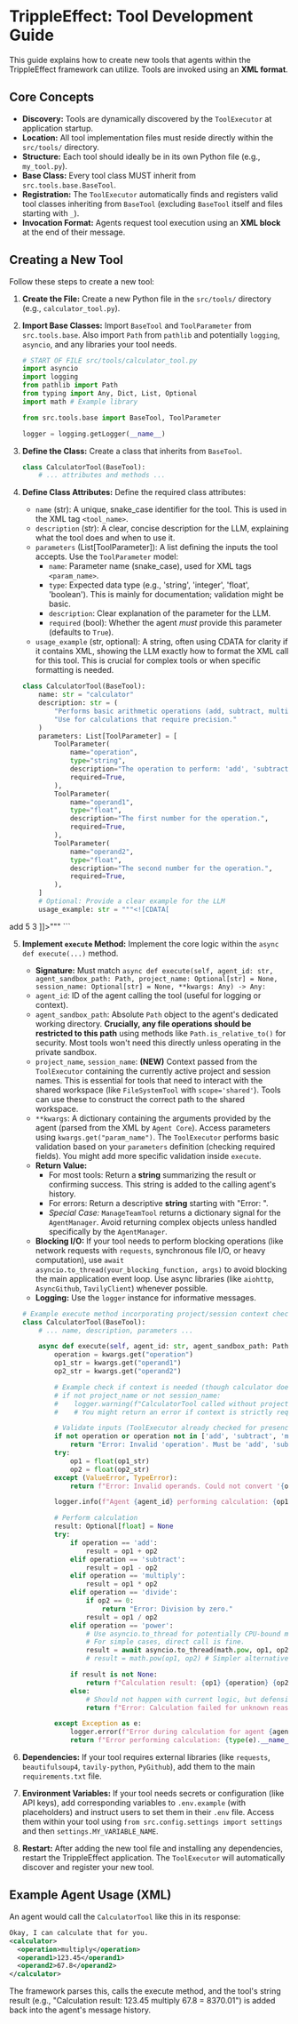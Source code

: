 <!-- # START OF FILE helperfiles/TOOL_MAKING.md -->
# TrippleEffect: Tool Development Guide

This guide explains how to create new tools that agents within the TrippleEffect framework can utilize. Tools are invoked using an **XML format**.

## Core Concepts

*   **Discovery:** Tools are dynamically discovered by the `ToolExecutor` at application startup.
*   **Location:** All tool implementation files must reside directly within the `src/tools/` directory.
*   **Structure:** Each tool should ideally be in its own Python file (e.g., `my_tool.py`).
*   **Base Class:** Every tool class MUST inherit from `src.tools.base.BaseTool`.
*   **Registration:** The `ToolExecutor` automatically finds and registers valid tool classes inheriting from `BaseTool` (excluding `BaseTool` itself and files starting with `_`).
*   **Invocation Format:** Agents request tool execution using an **XML block** at the end of their message.

## Creating a New Tool

Follow these steps to create a new tool:

1.  **Create the File:** Create a new Python file in the `src/tools/` directory (e.g., `calculator_tool.py`).

2.  **Import Base Classes:** Import `BaseTool` and `ToolParameter` from `src.tools.base`. Also import `Path` from `pathlib` and potentially `logging`, `asyncio`, and any libraries your tool needs.

    ```python
    # START OF FILE src/tools/calculator_tool.py
    import asyncio
    import logging
    from pathlib import Path
    from typing import Any, Dict, List, Optional
    import math # Example library

    from src.tools.base import BaseTool, ToolParameter

    logger = logging.getLogger(__name__)
    ```

3.  **Define the Class:** Create a class that inherits from `BaseTool`.

    ```python
    class CalculatorTool(BaseTool):
        # ... attributes and methods ...
    ```

4.  **Define Class Attributes:** Define the required class attributes:
    *   `name` (str): A unique, snake\_case identifier for the tool. This is used in the XML tag `<tool_name>`.
    *   `description` (str): A clear, concise description for the LLM, explaining what the tool does and when to use it.
    *   `parameters` (List[ToolParameter]): A list defining the inputs the tool accepts. Use the `ToolParameter` model:
        *   `name`: Parameter name (snake\_case), used for XML tags `<param_name>`.
        *   `type`: Expected data type (e.g., 'string', 'integer', 'float', 'boolean'). This is mainly for documentation; validation might be basic.
        *   `description`: Clear explanation of the parameter for the LLM.
        *   `required` (bool): Whether the agent *must* provide this parameter (defaults to `True`).
    *   `usage_example` (str, optional): A string, often using CDATA for clarity if it contains XML, showing the LLM exactly how to format the XML call for this tool. This is crucial for complex tools or when specific formatting is needed.

    ```python
    class CalculatorTool(BaseTool):
        name: str = "calculator"
        description: str = (
            "Performs basic arithmetic operations (add, subtract, multiply, divide, power). "
            "Use for calculations that require precision."
        )
        parameters: List[ToolParameter] = [
            ToolParameter(
                name="operation",
                type="string",
                description="The operation to perform: 'add', 'subtract', 'multiply', 'divide', 'power'.",
                required=True,
            ),
            ToolParameter(
                name="operand1",
                type="float",
                description="The first number for the operation.",
                required=True,
            ),
            ToolParameter(
                name="operand2",
                type="float",
                description="The second number for the operation.",
                required=True,
            ),
        ]
        # Optional: Provide a clear example for the LLM
        usage_example: str = """<![CDATA[
<calculator>
  <operation>add</operation>
  <operand1>5</operand1>
  <operand2>3</operand2>
</calculator>
]]>"""
    ```

5.  **Implement `execute` Method:** Implement the core logic within the `async def execute(...)` method.
    *   **Signature:** Must match `async def execute(self, agent_id: str, agent_sandbox_path: Path, project_name: Optional[str] = None, session_name: Optional[str] = None, **kwargs: Any) -> Any:`
    *   `agent_id`: ID of the agent calling the tool (useful for logging or context).
    *   `agent_sandbox_path`: Absolute `Path` object to the agent's dedicated working directory. **Crucially, any file operations should be restricted to this path** using methods like `Path.is_relative_to()` for security. Most tools won't need this directly unless operating in the private sandbox.
    *   `project_name`, `session_name`: **(NEW)** Context passed from the `ToolExecutor` containing the currently active project and session names. This is essential for tools that need to interact with the shared workspace (like `FileSystemTool` with `scope='shared'`). Tools can use these to construct the correct path to the shared workspace.
    *   `**kwargs`: A dictionary containing the arguments provided by the agent (parsed from the XML by `Agent Core`). Access parameters using `kwargs.get("param_name")`. The `ToolExecutor` performs basic validation based on your `parameters` definition (checking required fields). You might add more specific validation inside `execute`.
    *   **Return Value:**
        *   For most tools: Return a **string** summarizing the result or confirming success. This string is added to the calling agent's history.
        *   For errors: Return a descriptive **string** starting with "Error: ".
        *   *Special Case:* `ManageTeamTool` returns a dictionary signal for the `AgentManager`. Avoid returning complex objects unless handled specifically by the `AgentManager`.
    *   **Blocking I/O:** If your tool needs to perform blocking operations (like network requests with `requests`, synchronous file I/O, or heavy computation), use `await asyncio.to_thread(your_blocking_function, args)` to avoid blocking the main application event loop. Use async libraries (like `aiohttp`, `AsyncGithub`, `TavilyClient`) whenever possible.
    *   **Logging:** Use the `logger` instance for informative messages.

    ```python
    # Example execute method incorporating project/session context check
    class CalculatorTool(BaseTool):
        # ... name, description, parameters ...

        async def execute(self, agent_id: str, agent_sandbox_path: Path, project_name: Optional[str] = None, session_name: Optional[str] = None, **kwargs: Any) -> Any:
            operation = kwargs.get("operation")
            op1_str = kwargs.get("operand1")
            op2_str = kwargs.get("operand2")

            # Example check if context is needed (though calculator doesn't need it)
            # if not project_name or not session_name:
            #    logger.warning(f"CalculatorTool called without project/session context (Project: {project_name}, Session: {session_name})")
            #    # You might return an error if context is strictly required by the tool logic

            # Validate inputs (ToolExecutor already checked for presence if required)
            if not operation or operation not in ['add', 'subtract', 'multiply', 'divide', 'power']:
                return "Error: Invalid 'operation'. Must be 'add', 'subtract', 'multiply', 'divide', or 'power'."
            try:
                op1 = float(op1_str)
                op2 = float(op2_str)
            except (ValueError, TypeError):
                return f"Error: Invalid operands. Could not convert '{op1_str}' or '{op2_str}' to numbers."

            logger.info(f"Agent {agent_id} performing calculation: {op1} {operation} {op2} (Project: {project_name}, Session: {session_name})") # Log context

            # Perform calculation
            result: Optional[float] = None
            try:
                if operation == 'add':
                    result = op1 + op2
                elif operation == 'subtract':
                    result = op1 - op2
                elif operation == 'multiply':
                    result = op1 * op2
                elif operation == 'divide':
                    if op2 == 0:
                        return "Error: Division by zero."
                    result = op1 / op2
                elif operation == 'power':
                    # Use asyncio.to_thread for potentially CPU-bound math.pow if numbers were huge
                    # For simple cases, direct call is fine.
                    result = await asyncio.to_thread(math.pow, op1, op2)
                    # result = math.pow(op1, op2) # Simpler alternative for typical cases

                if result is not None:
                    return f"Calculation result: {op1} {operation} {op2} = {result}"
                else:
                    # Should not happen with current logic, but defensive
                    return f"Error: Calculation failed for unknown reason."

            except Exception as e:
                logger.error(f"Error during calculation for agent {agent_id}: {e}", exc_info=True)
                return f"Error performing calculation: {type(e).__name__}"

    ```

6.  **Dependencies:** If your tool requires external libraries (like `requests`, `beautifulsoup4`, `tavily-python`, `PyGithub`), add them to the main `requirements.txt` file.

7.  **Environment Variables:** If your tool needs secrets or configuration (like API keys), add corresponding variables to `.env.example` (with placeholders) and instruct users to set them in their `.env` file. Access them within your tool using `from src.config.settings import settings` and then `settings.MY_VARIABLE_NAME`.

8.  **Restart:** After adding the new tool file and installing any dependencies, restart the TrippleEffect application. The `ToolExecutor` will automatically discover and register your new tool.

## Example Agent Usage (XML)

An agent would call the `CalculatorTool` like this in its response:

```xml
Okay, I can calculate that for you.
<calculator>
  <operation>multiply</operation>
  <operand1>123.45</operand1>
  <operand2>67.8</operand2>
</calculator>
```

The framework parses this, calls the execute method, and the tool's string result (e.g., "Calculation result: 123.45 multiply 67.8 = 8370.01") is added back into the agent's message history.
